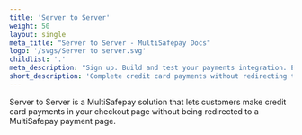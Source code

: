 ```yaml
---
title: 'Server to Server'
weight: 50
layout: single
meta_title: "Server to Server - MultiSafepay Docs"
logo: '/svgs/Server to server.svg'
childlist: '.'
meta_description: "Sign up. Build and test your payments integration. Explore our products and services. Use our API reference, SDKs, and wrappers. Get support."
short_description: 'Complete credit card payments without redirecting to a payment page.'
---
```


Server to Server is a MultiSafepay solution that lets customers make credit card payments in your checkout page without being redirected to a MultiSafepay payment page.
